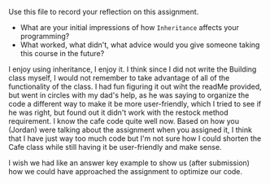 Use this file to record your reflection on this assignment.

- What are your initial impressions of how `Inheritance` affects your programming?
- What worked, what didn't, what advice would you give someone taking this course in the future?

I enjoy using inheritance, I enjoy it. I think since I did not write the Building class myself, I would not remember to take advantage of all of the functionality of the class. 
I had fun figuring it out wiht the readMe provided, but went in circles with my dad's help, as he was saying to organize the code a different way to make it be more user-friendly, which I tried to see if he was right, but found out it didn't work with the restock method requirement. I know the cafe code quite well now. Based on how you (Jordan) were talking about the assignment when you assigned it, I think that I have just way too much code but I'm not sure how I could shorten the Cafe class while still having it be user-friendly and make sense.

I wish we had like an answer key example to show us (after submission) how we could have approached the assignment to optimize our code.
